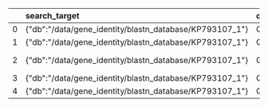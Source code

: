 |    | search_target                                           | query_id   |            query_key |   query_len |   number_of_hits |            source_key |   num |   bit_score |   score |       evalue |   identity |   query_from |   query_to | query_strand   |   hit_from |   hit_to | hit_strand   |   align_len |   gaps |   percentage_of_identity |
|---:|:--------------------------------------------------------|:-----------|---------------------:|------------:|-----------------:|----------------------:|------:|------------:|--------:|-------------:|-----------:|-------------:|-----------:|:---------------|-----------:|---------:|:-------------|------------:|-------:|-------------------------:|
|  0 | {"db":"/data/gene_identity/blastn_database/KP793107_1"} | Query_1    |  9338265281086248732 |         525 |                1 |  7763576513298070802  |     1 |     821.033 |     444 | 0            |        498 |            1 |        525 | Plus           |          1 |      525 | Plus         |         525 |      0 |                   94.857 |
|  1 | {"db":"/data/gene_identity/blastn_database/KP793107_1"} | Query_2    | 16784793607745071823 |        1623 |                1 |  5312076624733181123  |     1 |    2366.68  |    1281 | 0            |       1509 |            1 |       1623 | Plus           |          1 |     1623 | Plus         |        1623 |      0 |                   92.976 |
|  2 | {"db":"/data/gene_identity/blastn_database/KP793107_1"} | Query_3    | 10311725312318426547 |         285 |                1 | 17285202555729306767  |     1 |     433.236 |     234 | 2.63096e-124 |        268 |            1 |        285 | Plus           |          1 |      285 | Plus         |         285 |      0 |                   94.035 |
|  3 | {"db":"/data/gene_identity/blastn_database/KP793107_1"} | Query_4    | 16833909307678177342 |        1137 |                1 | 12431818248849801861  |     1 |    1945.64  |    1053 | 0            |       1109 |            1 |       1137 | Plus           |          1 |     1137 | Plus         |        1137 |      0 |                   97.537 |
|  4 | {"db":"/data/gene_identity/blastn_database/KP793107_1"} | Query_5    |  7716253111867132591 |         537 |                1 |  6258967671276254993  |     1 |     931.832 |     504 | 0            |        526 |            1 |        537 | Plus           |          1 |      537 | Plus         |         537 |      0 |                   97.952 |